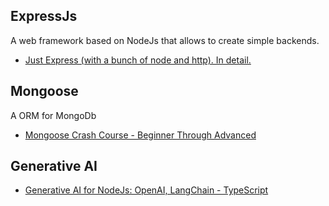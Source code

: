 ## ExpressJs

A web framework based on NodeJs that allows to create simple backends.

- [Just Express (with a bunch of node and http). In detail.
  ](https://www.udemy.com/course/just-express-with-a-bunch-of-node-and-http-in-detail/learn/lecture/39260642?start=0#content)

## Mongoose

A ORM for MongoDb

- [Mongoose Crash Course - Beginner Through Advanced
  ](https://www.youtube.com/watch?v=DZBGEVgL2eE&t=30s)

## Generative AI

- [Generative AI for NodeJs: OpenAI, LangChain - TypeScript
  ](https://www.udemy.com/course/ai-nodejs-openai-chatgpt-langchain-typescript/learn/lecture/42356030?start=225#announcements)
